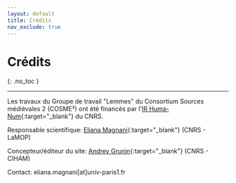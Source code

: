 ```yaml
---
layout: default
title: Crédits
nav_exclude: true
---
```


# Crédits
{: .no_toc }

---

Les travaux du Groupe de travail "Lemmes" du Consortium Sources médiévales 2 (COSME²) ont été financés par l'[IR Huma-Num](https://www.huma-num.fr/){:target="_blank"} du CNRS.

Responsable scientifique: [Eliana Magnani](https://www.pantheonsorbonne.fr/page-perso/emagnani){:target="_blank"} (CNRS - LaMOP)

Concepteur/éditeur du site: [Andrey Grunin](https://cv.hal.science/andrey-grunin){:target="_blank"} (CNRS - CIHAM)

Contact: eliana.magnani[at]univ-paris1.fr
